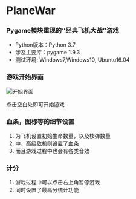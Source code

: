 # PlaneWar
### Pygame模块重现的‘’经典飞机大战‘’游戏

- Python版本：Python 3.7
- 涉及主要库：pygame 1.9.3
- 测试环境: Windows7,Windows10, Ubuntu16.04


### 游戏开始界面
![开始界面](http://p79r368jm.bkt.clouddn.com/game/PlaneIndex.png)

点击空白处即可开始游戏


### 血条，图标等的细节设置


1. 为飞机设置初始生命数量，以及核弹数量<br>
2. 中、高级敌机则设置了血条<br>
3. 而且游戏过程中也会有各类音效


### 计分

1. 游戏过程中可以点击右上角暂停游戏<br>
3. 同时设置了最高分统计功能
